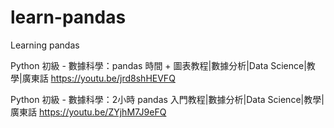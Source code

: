 # learn-pandas
Learning pandas

Python 初級 - 數據科學：pandas 時間 + 圖表教程|數據分析|Data Science|教學|廣東話 
https://youtu.be/jrd8shHEVFQ

Python 初級 - 數據科學：2小時 pandas 入門教程|數據分析|Data Science|教學|廣東話
https://youtu.be/ZYjhM7J9eFQ

